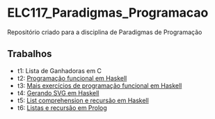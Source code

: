 # ELC117_Paradigmas_Programacao
Repositório criado para a disciplina de Paradigmas de Programação

## Trabalhos
 - t1: Lista de Ganhadoras em C
 - t2: [Programação funcional em Haskell](/t2)
 - t3: [Mais exercícios de programação funcional em Haskell](/t3)
 - t4: [Gerando SVG em Haskell](/t4) 
 - t5: [List comprehension e recursão em Haskell](/t5)
 - t6: [Listas e recursão em Prolog](/t6)

